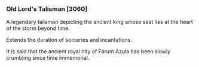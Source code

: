 ### Old Lord's Talisman [3060]

A legendary talisman depicting the ancient king whose seat lies at the heart of the storm beyond time.

Extends the duration of sorceries and incantations.

It is said that the ancient royal city of Farum Azula has been slowly crumbling since time immemorial.